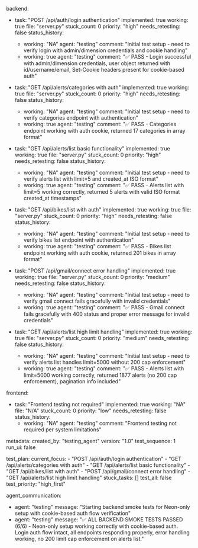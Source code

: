 backend:
  - task: "POST /api/auth/login authentication"
    implemented: true
    working: true
    file: "server.py"
    stuck_count: 0
    priority: "high"
    needs_retesting: false
    status_history:
      - working: "NA"
        agent: "testing"
        comment: "Initial test setup - need to verify login with admin/dimension credentials and cookie handling"
      - working: true
        agent: "testing"
        comment: "✅ PASS - Login successful with admin/dimension credentials, user object returned with id/username/email, Set-Cookie headers present for cookie-based auth"

  - task: "GET /api/alerts/categories with auth"
    implemented: true
    working: true
    file: "server.py"
    stuck_count: 0
    priority: "high"
    needs_retesting: false
    status_history:
      - working: "NA"
        agent: "testing"
        comment: "Initial test setup - need to verify categories endpoint with authentication"
      - working: true
        agent: "testing"
        comment: "✅ PASS - Categories endpoint working with auth cookie, returned 17 categories in array format"

  - task: "GET /api/alerts/list basic functionality"
    implemented: true
    working: true
    file: "server.py"
    stuck_count: 0
    priority: "high"
    needs_retesting: false
    status_history:
      - working: "NA"
        agent: "testing"
        comment: "Initial test setup - need to verify alerts list with limit=5 and created_at ISO format"
      - working: true
        agent: "testing"
        comment: "✅ PASS - Alerts list with limit=5 working correctly, returned 5 alerts with valid ISO format created_at timestamps"

  - task: "GET /api/bikes/list with auth"
    implemented: true
    working: true
    file: "server.py"
    stuck_count: 0
    priority: "high"
    needs_retesting: false
    status_history:
      - working: "NA"
        agent: "testing"
        comment: "Initial test setup - need to verify bikes list endpoint with authentication"
      - working: true
        agent: "testing"
        comment: "✅ PASS - Bikes list endpoint working with auth cookie, returned 201 bikes in array format"

  - task: "POST /api/gmail/connect error handling"
    implemented: true
    working: true
    file: "server.py"
    stuck_count: 0
    priority: "medium"
    needs_retesting: false
    status_history:
      - working: "NA"
        agent: "testing"
        comment: "Initial test setup - need to verify gmail connect fails gracefully with invalid credentials"
      - working: true
        agent: "testing"
        comment: "✅ PASS - Gmail connect fails gracefully with 400 status and proper error message for invalid credentials"

  - task: "GET /api/alerts/list high limit handling"
    implemented: true
    working: true
    file: "server.py"
    stuck_count: 0
    priority: "medium"
    needs_retesting: false
    status_history:
      - working: "NA"
        agent: "testing"
        comment: "Initial test setup - need to verify alerts list handles limit=5000 without 200 cap enforcement"
      - working: true
        agent: "testing"
        comment: "✅ PASS - Alerts list with limit=5000 working correctly, returned 1877 alerts (no 200 cap enforcement), pagination info included"

frontend:
  - task: "Frontend testing not required"
    implemented: true
    working: "NA"
    file: "N/A"
    stuck_count: 0
    priority: "low"
    needs_retesting: false
    status_history:
      - working: "NA"
        agent: "testing"
        comment: "Frontend testing not required per system limitations"

metadata:
  created_by: "testing_agent"
  version: "1.0"
  test_sequence: 1
  run_ui: false

test_plan:
  current_focus:
    - "POST /api/auth/login authentication"
    - "GET /api/alerts/categories with auth"
    - "GET /api/alerts/list basic functionality"
    - "GET /api/bikes/list with auth"
    - "POST /api/gmail/connect error handling"
    - "GET /api/alerts/list high limit handling"
  stuck_tasks: []
  test_all: false
  test_priority: "high_first"

agent_communication:
  - agent: "testing"
    message: "Starting backend smoke tests for Neon-only setup with cookie-based auth flow verification"
  - agent: "testing"
    message: "✅ ALL BACKEND SMOKE TESTS PASSED (6/6) - Neon-only setup working correctly with cookie-based auth. Login auth flow intact, all endpoints responding properly, error handling working, no 200 limit cap enforcement on alerts list."